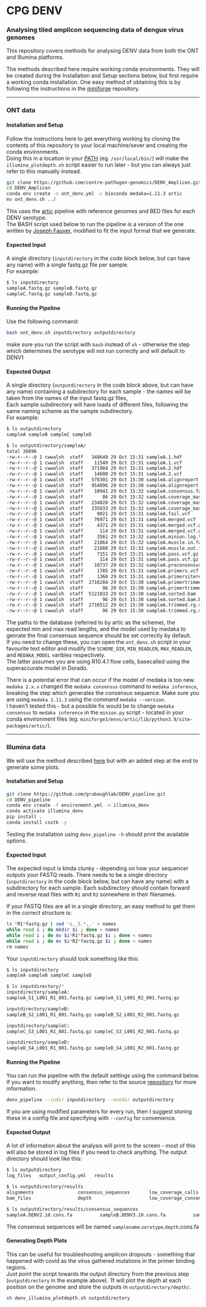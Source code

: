 # CPG DENV  

### Analysing tiled amplicon sequencing data of dengue virus genomes

This repository covers methods for analysing DENV data from both the ONT and Illumina platforms.

The methods described here require working conda environments. They will be created during the Installation and Setup sections below, but first require a working conda installation. One easy method of obtaining this is by following the instructions in the [miniforge](https://github.com/conda-forge/miniforge) repository.

---
### ONT data  

#### Installation and Setup
Follow the instructions here to get everything working by cloning the contents of this repository to your local machine/sever and creating the conda environments.  
Doing this in a location in your [PATH](https://en.wikipedia.org/wiki/PATH_(variable)) (eg. `/usr/local/bin/`) will make the `illumina_plotdepth.sh` script easier to run later - but you can always just refer to this manually instead. 

```bash
git clone https://github.com/centre-pathogen-genomics/DENV_Amplicon.git 
cd DENV_Amplicon
conda env create -n ont_denv.yml -c bioconda medaka=1.11.3 artic
mv ont_denv.sh ../
```

This uses the [artic](https://github.com/artic-network/fieldbioinformatics) pipeline with reference genomes and BED files for each DENV serotype.  
The BASH script used below to run the pipeline is a version of the one written by [Joseph Fauver](https://github.com/josephfauver/DENV_MinION_Script), modified to fit the input format that we generate.
#### Expected Input
A single directory (`inputdirectory` in the code block below, but can have any name) with a single fastq.gz file per sample.  
For example:  
```bash
$ ls inputdirectory
sampleA.fastq.gz sampleB.fastq.gz  
sampleC.fastq.gz sampleD.fastq.gz
``` 
#### Running the Pipeline
Use the following command:
```bash
bash ont_denv.sh inputdirectory outputdirectory
```
make sure you run the script with `bash` instead of `sh` - otherwise the step which determines the serotype will not run correctly and will default to DENV1

#### Expected Output
A single directory (`outputdirectory` in the code block above, but can have any name) containing a subdirectory for each sample - the names will be taken from the names of the input fastq.gz files,  
Each sample subdirectory will have loads of different files, following the same naming scheme as the sample subdirectory.  
For example: 
```bash
$ ls outputdirectory
sampleA sampleB sampleC sampleD

$ ls outputdirectory/sampleA/
total 26696
-rw-r--r--@ 1 cwwalsh  staff   348649 29 Oct 15:31 sampleA.1.hdf
-rw-r--r--@ 1 cwwalsh  staff    11549 29 Oct 15:31 sampleA.1.vcf
-rw-r--r--@ 1 cwwalsh  staff   371904 29 Oct 15:31 sampleA.2.hdf
-rw-r--r--@ 1 cwwalsh  staff    14600 29 Oct 15:31 sampleA.2.vcf
-rw-r--r--@ 1 cwwalsh  staff   578301 29 Oct 15:30 sampleA.alignreport.er
-rw-r--r--@ 1 cwwalsh  staff   954896 29 Oct 15:30 sampleA.alignreport.txt
-rw-r--r--@ 1 cwwalsh  staff    10941 29 Oct 15:32 sampleA.consensus.fasta
-rw-r--r--@ 1 cwwalsh  staff       86 29 Oct 15:32 sampleA.coverage_mask.txt
-rw-r--r--@ 1 cwwalsh  staff   234820 29 Oct 15:32 sampleA.coverage_mask.txt.1.depths
-rw-r--r--@ 1 cwwalsh  staff   235833 29 Oct 15:32 sampleA.coverage_mask.txt.2.depths
-rw-r--r--@ 1 cwwalsh  staff     9021 29 Oct 15:31 sampleA.fail.vcf
-rw-r--r--@ 1 cwwalsh  staff    76971 29 Oct 15:31 sampleA.merged.vcf
-rw-r--r--@ 1 cwwalsh  staff     4371 29 Oct 15:31 sampleA.merged.vcf.gz
-rw-r--r--@ 1 cwwalsh  staff      114 29 Oct 15:31 sampleA.merged.vcf.gz.tbi
-rw-r--r--@ 1 cwwalsh  staff     3561 29 Oct 15:32 sampleA.minion.log.txt
-rw-r--r--@ 1 cwwalsh  staff    21864 29 Oct 15:32 sampleA.muscle.in.fasta
-rw-r--r--@ 1 cwwalsh  staff    21888 29 Oct 15:32 sampleA.muscle.out.fasta
-rw-r--r--@ 1 cwwalsh  staff     7151 29 Oct 15:31 sampleA.pass.vcf.gz
-rw-r--r--@ 1 cwwalsh  staff      114 29 Oct 15:31 sampleA.pass.vcf.gz.tbi
-rw-r--r--@ 1 cwwalsh  staff    10737 29 Oct 15:32 sampleA.preconsensus.fasta
-rw-r--r--@ 1 cwwalsh  staff     1785 29 Oct 15:31 sampleA.primers.vcf
-rw-r--r--@ 1 cwwalsh  staff     1360 29 Oct 15:31 sampleA.primersitereport.txt
-rw-r--r--@ 1 cwwalsh  staff  2716284 29 Oct 15:30 sampleA.primertrimmed.rg.sorted.bam
-rw-r--r--@ 1 cwwalsh  staff       96 29 Oct 15:30 sampleA.primertrimmed.rg.sorted.bam.bai
-rw-r--r--@ 1 cwwalsh  staff  5121033 29 Oct 15:30 sampleA.sorted.bam
-rw-r--r--@ 1 cwwalsh  staff       96 29 Oct 15:30 sampleA.sorted.bam.bai
-rw-r--r--@ 1 cwwalsh  staff  2716512 29 Oct 15:30 sampleA.trimmed.rg.sorted.bam
-rw-r--r--@ 1 cwwalsh  staff       96 29 Oct 15:30 sampleA.trimmed.rg.sorted.bam.bai
```

The paths to the database (referred to by artic as the scheme), the expected min and max read lengths, and the model used by medaka to genrate the final consensus sequence should be set correctly by default.  
If you need to change these, you can open the `ont_denv.sh` script in your favourite text editor and modify the `SCHEME_DIR`, `MIN_READLEN`, `MAX_READLEN`, and `MEDAKA_MODEL` varibles respectively.  
The latter assumes you are using R10.4.1 flow cells, basecalled using the superaccurate model in Dorado.  

There is a potential error that can occur if the model of medaka is too new.   
`medaka 2.x.x` changed the `medaka consensus` command to `medaka inference`, breaking the step which generates the consensus sequence. Make sure you are using `medaka 1.11.3` using the command `medaka --version`.  
I haven't tested this - but a possible fix would be to change `medaka consensus` to `medaka inference` in the `minion.py` script - located in your conda environment files (eg. `miniforge3/envs/artic/lib/python3.9/site-packages/artic/`).  

---
### Illumina data  
We will use the method described [here](https://github.com/grubaughlab/DENV_pipeline) but with an added step at the end to generate some plots.

#### Installation and Setup
```bash
git clone https://github.com/grubaughlab/DENV_pipeline.git
cd DENV_pipeline
conda env create -f environment.yml -n illumina_denv
conda activate illumina_denv
pip install .
conda install csvtk -y
```
Testing the installation using `denv_pipeline -h` should print the available options.  

#### Expected Input
The expected input is kinda clunky - depending on how your sequencer outputs your FASTQ reads.  There needs to be a single directory (`inputdirectory` in the code block below, but can have any name)  with a subdirectory for each sample.  Each subdirectory should contain forward and reverse read files with `R1` and `R2` somewhere in their filenames. 

If your FASTQ files are all in a single directory, an easy method to get them in the correct structure is:
```bash
ls *R1*fastq.gz | sed 's,_S.*,,' > names
while read i ; do mkdir $i ; done < names
while read i ; do mv $i*R1*fastq.gz $i ; done < names
while read i ; do mv $i*R2*fastq.gz $i ; done < names
rm names
```

Your `inputdirectory` should look something like this:
```bash
$ ls inputdirectory
sampleA sampleB sampleC sampleD

$ ls inputdirectory/*
inputdirectory/sampleA:
sampleA_S1_L001_R1_001.fastq.gz sampleA_S1_L001_R2_001.fastq.gz

inputdirectory/sampleB:
sampleB_S2_L001_R1_001.fastq.gz sampleB_S2_L001_R2_001.fastq.gz

inputdirectory/sampleC:
sampleC_S3_L001_R1_001.fastq.gz sampleC_S3_L001_R2_001.fastq.gz

inputdirectory/sampleD:
sampleD_S4_L001_R1_001.fastq.gz sampleD_S4_L001_R2_001.fastq.gz
```

#### Running the Pipeline
You can run the pipeline with the default settings using the command below. If you want to modify anything, then refer to the source [repository](https://github.com/grubaughlab/DENV_pipeline) for more information.  
```bash
denv_pipeline --indir inputdirectory --outdir outputdirectory
```
If you are using modified parameters for every run, then I suggest storing these in a config file and specifying with `--config` for convenience.

#### Expected Output  
A lot of information about the analysis will print to the screen - most of this will also be stored in log files if you need to check anything. The output directory should look like this:
```bash
$ ls outputdirectory
log_files   output_config.yml   results

$ ls outputdirectory/results
alignments                consensus_sequences       low_coverage_calls.csv    summary_all_samples.tsv   variant_plot.pdf          virus_calls.tsv
bam_files                 depth                     low_coverage_consensus    top_virus_all_samples.tsv variants

$ ls outputdirectory/results/consensus_sequences
sampleA.DENV2.10.cons.fa          sampleB.DENV3.10.cons.fa          sampleC.DENV3.10.cons.fa          sampleD.DENV1.10.cons.fa 
```
The consensus sequences will be named `samplename`.`serotype`.`depth`.cons.fa

#### Generating Depth Plots
This can be useful for troubleshooting amplicon dropouts - something that happened with covid as the virus gathered mutations in the primer binding regions.  
Just point the script towards the output directory from the previous step (`outputdirectory` in the example above). Tt will plot the depth at each position on the genome and store the outputs in `outputdirectory/depth/`.  
```bash
sh denv_illumina_plotdepth.sh outputdirectory
```



